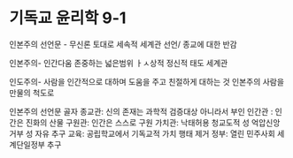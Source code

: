 # 기독교 윤리학 9-1

인본주의 선언문 - 무신론 토대로 세속적 세계관 선언/ 종교에 대한 반감

인본주의- 인간다움 존중하는 넓은범위 ㅏㅅ상적 정신적 태도 세계관

인도주의- 사람을 인간적으로 대하며 도움을 주고 친절하게 대하는 것
인본주의 사람을 만물의 척도로

인본주의 선언문 골자
종교관: 신의 존재는 과학적 검증대상 아니라서 부인
인간관 : 인간은 진화의 산물
구원관: 인간은 스스로 구원
가치관: 낙태허용 청교도적 성 억압신앙 거부 성 자유 추구
교육: 공립학교에서 기독교적 가치 행태 제거
정부: 열린 민주사회 세계단일정부 추구